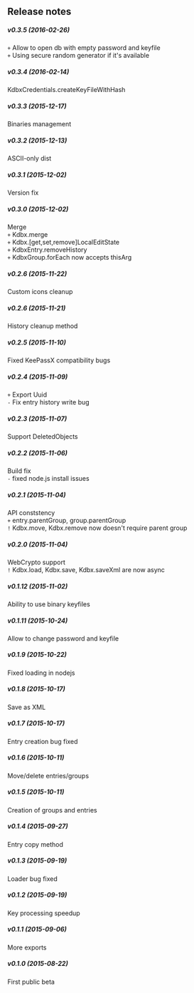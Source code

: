 Release notes
-------------
##### v0.3.5 (2016-02-26)
`+` Allow to open db with empty password and keyfile  
`+` Using secure random generator if it's available  

##### v0.3.4 (2016-02-14)
KdbxCredentials.createKeyFileWithHash  

##### v0.3.3 (2015-12-17)
Binaries management  

##### v0.3.2 (2015-12-13)
ASCII-only dist  

##### v0.3.1 (2015-12-02)
Version fix  

##### v0.3.0 (2015-12-02)
Merge  
`+` Kdbx.merge  
`+` Kdbx.[get,set,remove]LocalEditState  
`+` KdbxEntry.removeHistory  
`+` KdbxGroup.forEach now accepts thisArg  

##### v0.2.6 (2015-11-22)
Custom icons cleanup  

##### v0.2.6 (2015-11-21)
History cleanup method  

##### v0.2.5 (2015-11-10)
Fixed KeePassX compatibility bugs  

##### v0.2.4 (2015-11-09)
`+` Export Uuid  
`-` Fix entry history write bug  

##### v0.2.3 (2015-11-07)
Support DeletedObjects  

##### v0.2.2 (2015-11-06)
Build fix  
`-` fixed node.js install issues  

##### v0.2.1 (2015-11-04)
API conststency  
`+` entry.parentGroup, group.parentGroup  
`!` Kdbx.move, Kdbx.remove now doesn't require parent group  

##### v0.2.0 (2015-11-04)
WebCrypto support  
`!` Kdbx.load, Kdbx.save, Kdbx.saveXml are now async  

##### v0.1.12 (2015-11-02)
Ability to use binary keyfiles  

##### v0.1.11 (2015-10-24)
Allow to change password and keyfile  

##### v0.1.9 (2015-10-22)
Fixed loading in nodejs  

##### v0.1.8 (2015-10-17)
Save as XML  

##### v0.1.7 (2015-10-17)
Entry creation bug fixed  

##### v0.1.6 (2015-10-11)
Move/delete entries/groups  

##### v0.1.5 (2015-10-11)
Creation of groups and entries  

##### v0.1.4 (2015-09-27)
Entry copy method  

##### v0.1.3 (2015-09-19)
Loader bug fixed  

##### v0.1.2 (2015-09-19)
Key processing speedup  

##### v0.1.1 (2015-09-06)
More exports  

##### v0.1.0 (2015-08-22)
First public beta  